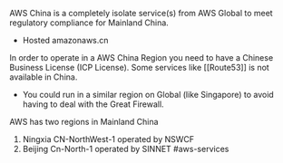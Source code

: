 AWS China is a completely isolate service(s) from AWS Global to meet regulatory compliance for Mainland China.
- Hosted amazonaws.cn

In order to operate in a AWS China Region you need to have a Chinese Business License (ICP License). Some services like [[Route53]] is not available in China.
- You could run in a similar region on Global (like Singapore) to avoid having to deal with the Great Firewall.


AWS has two regions in Mainland China
1. Ningxia CN-NorthWest-1 operated by NSWCF
2. Beijing Cn-North-1 operated by SINNET 
#aws-services 